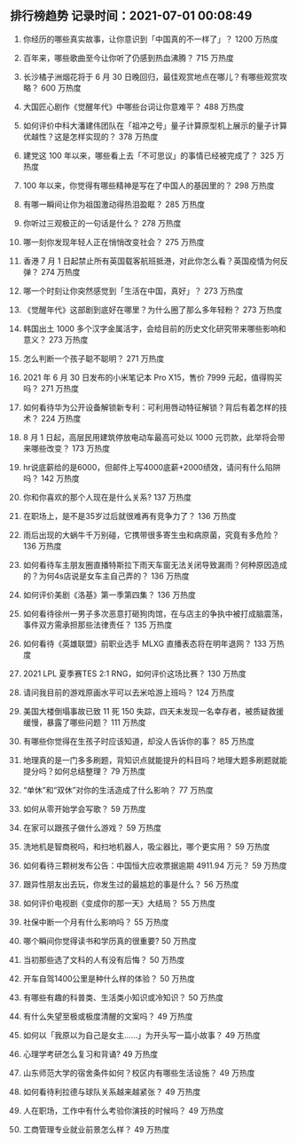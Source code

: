 
## 排行榜趋势 记录时间：2021-07-01 00:08:49
  
  1. 你经历的哪些真实故事，让你意识到「中国真的不一样了」？ 1200 万热度
    
  2. 百年来，哪些歌曲至今让你听了仍感到热血沸腾？ 715 万热度
    
  3. 长沙橘子洲烟花将于 6 月 30 日晚回归，最佳观赏地点在哪儿？有哪些观赏攻略？ 600 万热度
    
  4. 大国匠心剧作《觉醒年代》中哪些台词让你意难平？ 488 万热度
    
  5. 如何评价中科大潘建伟团队在「祖冲之号」量子计算原型机上展示的量子计算优越性？这是怎样实现的？ 378 万热度
    
  6. 建党这 100 年以来，哪些看上去「不可思议」的事情已经被完成了？ 325 万热度
    
  7. 100 年以来，你觉得有哪些精神是写在了中国人的基因里的？ 298 万热度
    
  8. 有哪一瞬间让你为祖国激动得热泪盈眶？ 285 万热度
    
  9. 你听过三观极正的一句话是什么？ 278 万热度
    
  10. 哪一刻你发现年轻人正在悄悄改变社会？ 275 万热度
    
  11. 香港 7 月 1 日起禁止所有英国载客航班抵港，对此你怎么看？英国疫情为何反弹？ 274 万热度
    
  12. 哪一个时刻让你突然感觉到「生活在中国，真好」？ 273 万热度
    
  13. 《觉醒年代》这部剧到底好在哪里？为什么圈了那么多年轻粉？ 273 万热度
    
  14. 韩国出土 1000 多个汉字金属活字，会给目前的历史文化研究带来哪些影响和意义？ 273 万热度
    
  15. 怎么判断一个孩子聪不聪明？ 271 万热度
    
  16. 2021 年 6 月 30 日发布的小米笔记本 Pro X15，售价 7999 元起，值得购买吗？ 271 万热度
    
  17. 如何看待华为公开设备解锁新专利：可利用唇动特征解锁？背后有着怎样的技术？ 224 万热度
    
  18. 8 月 1 日起，高层民用建筑停放电动车最高可处以 1000 元罚款，此举将会带来哪些改变？ 173 万热度
    
  19. hr说底薪给的是6000，但邮件上写4000底薪+2000绩效，请问有什么陷阱吗？ 142 万热度
    
  20. 你和你喜欢的那个人现在是什么关系? 137 万热度
    
  21. 在职场上，是不是35岁过后就很难再有竞争力了？ 136 万热度
    
  22. 雨后出现的大蜗牛千万别碰，它携带很多寄生虫和病原菌，究竟有多危险？ 136 万热度
    
  23. 如何看待车主朋友圈直播特斯拉下雨天车窗无法关闭导致漏雨？何种原因造成的？为何4s店说是女车主自己弄的？ 136 万热度
    
  24. 如何评价美剧《洛基》第一季第四集？ 136 万热度
    
  25. 如何看待徐州一男子多次恶意打砸狗肉馆，在与店主的争执中被打成脑震荡，事件双方需承担那些法律责任？ 135 万热度
    
  26. 如何看待《英雄联盟》前职业选手 MLXG 直播表态将在明年退网？ 133 万热度
    
  27. 2021 LPL 夏季赛TES 2:1 RNG，如何评价这场比赛？ 130 万热度
    
  28. 请问我目前的游戏原画水平可以去米哈游上班吗？ 124 万热度
    
  29. 美国大楼倒塌事故已致 11 死 150 失踪，四天未发现一名幸存者，被质疑救援缓慢，暴露了哪些问题？ 111 万热度
    
  30. 有哪些你觉得在生孩子时应该知道，却没人告诉你的事？ 85 万热度
    
  31. 地理真的是一门多多刷题，背知识点就能提升的科目吗？地理大题多刷题就能提分吗？如何总结整理？ 79 万热度
    
  32. “单休”和“双休”对你的生活造成了什么影响？ 77 万热度
    
  33. 如何从零开始学会写歌？ 59 万热度
    
  34. 在家可以跟孩子做什么游戏？ 59 万热度
    
  35. 洗地机是智商税吗，和扫地机器人，吸尘器比，哪个更实用？ 59 万热度
    
  36. 如何看待三颗树发布公告：中国恒大应收票据逾期 4911.94 万元？ 59 万热度
    
  37. 跟异性朋友出去玩，你发生过的最尴尬的事是什么？ 56 万热度
    
  38. 如何评价电视剧《变成你的那一天》大结局？ 55 万热度
    
  39. 社保中断一个月有什么影响吗？ 55 万热度
    
  40. 哪个瞬间你觉得读书和学历真的很重要? 50 万热度
    
  41. 当初那些选了文科的人有没有后悔？ 50 万热度
    
  42. 开车自驾1400公里是种什么样的体验？ 50 万热度
    
  43. 有哪些有趣的科普类、生活类小知识或冷知识？ 50 万热度
    
  44. 有什么失望至极或极度清醒的文案吗？ 49 万热度
    
  45. 如何以「我原以为自己是女主……」为开头写一篇小故事？ 49 万热度
    
  46. 心理学考研怎么复习和背诵? 49 万热度
    
  47. 山东师范大学的宿舍条件如何？校区内有哪些生活设施？ 49 万热度
    
  48. 如何看待利拉德与球队关系越来越紧张？ 49 万热度
    
  49. 人在职场，工作中有什么考验你演技的时候吗？ 49 万热度
    
  50. 工商管理专业就业前景怎么样？ 49 万热度
    